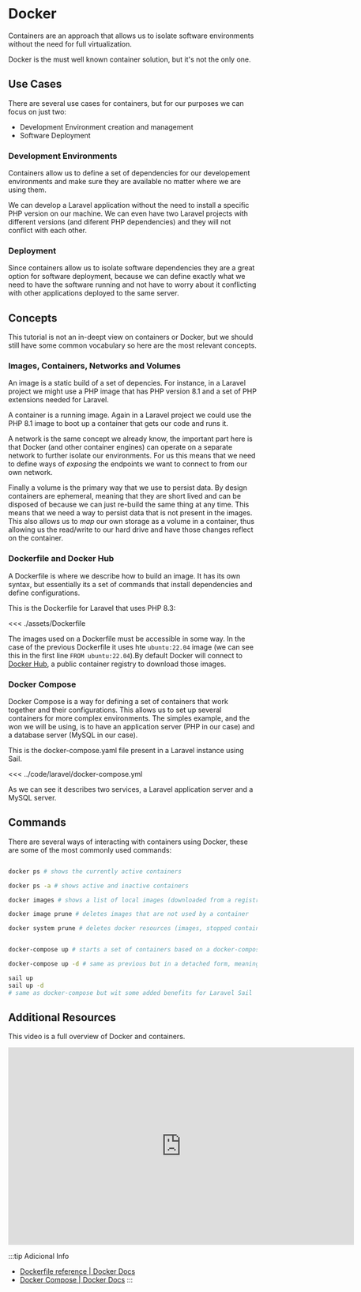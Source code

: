 # Docker

Containers are an approach that allows us to isolate software environments without the need for full virtualization.

Docker is the must well known container solution, but it's not the only one.

## Use Cases

There are several use cases for containers, but for our purposes we can focus on just two:

- Development Environment creation and management
- Software Deployment

### Development Environments

Containers allow us to define a set of dependencies for our developement environments and make sure they are available no matter where we are using them.

We can develop a Laravel application without the need to install a specific PHP version on our machine. We can even have two Laravel projects with different versions (and diferent PHP dependencies) and they will not conflict with each other.

### Deployment

Since containers allow us to isolate software dependencies they are a great option for software deployment, because we can define exactly what we need to have the software running and not have to worry about it conflicting with other applications deployed to the same server.

## Concepts

This tutorial is not an in-deept view on containers or Docker, but we should still have some common vocabulary so here are the most relevant concepts.

### Images, Containers, Networks and Volumes

An image is a static build of a set of depencies. For instance, in a Laravel project we might use a PHP image that has PHP version 8.1 and a set of PHP extensions needed for Laravel.

A container is a running image. Again in a Laravel project we could use the PHP 8.1 image to boot up a container that gets our code and runs it.

A network is the same concept we already know, the important part here is that Docker (and other container engines) can operate on a separate network to further isolate our environments. For us this means that we need to define ways of _exposing_ the endpoints we want to connect to from our own network.

Finally a volume is the primary way that we use to persist data. By design containers are ephemeral, meaning that they are short lived and can be disposed of because we can just re-build the same thing at any time. This means that we need a way to persist data that is not present in the images. This also allows us to _map_ our own storage as a volume in a container, thus allowing us the read/write to our hard drive and have those changes reflect on the container.

### Dockerfile and Docker Hub

A Dockerfile is where we describe how to build an image. It has its own syntax, but essentially its a set of commands that install dependencies and define configurations.

This is the Dockerfile for Laravel that uses PHP 8.3:

<<< ./assets/Dockerfile

The images used on a Dockerfile must be accessible in some way. In the case of the previous Dockerfile it uses hte `ubuntu:22.04` image (we can see this in the first line `FROM ubuntu:22.04`).By default Docker will connect to [Docker Hub](https://hub.docker.com/), a public container registry to download those images.

### Docker Compose

Docker Compose is a way for defining a set of containers that work together and their configurations. This allows us to set up several containers for more complex environments. The simples example, and the won we will be using, is to have an application server (PHP in our case) and a database server (MySQL in our case).

This is the docker-compose.yaml file present in a Laravel instance using Sail.

<<< ../code/laravel/docker-compose.yml

As we can see it describes two services, a Laravel application server and a MySQL server.

## Commands

There are several ways of interacting with containers using Docker, these are some of the most commonly used commands:

```bash

docker ps # shows the currently active containers

docker ps -a # shows active and inactive containers

docker images # shows a list of local images (downloaded from a registry or built locally)

docker image prune # deletes images that are not used by a container

docker system prune # deletes docker resources (images, stopped containers, volumes) that are not in use


docker-compose up # starts a set of containers based on a docker-compose file present in the current directory

docker-compose up -d # same as previous but in a detached form, meaning the console we still be available.

sail up
sail up -d
# same as docker-compose but wit some added benefits for Laravel Sail

```

## Additional Resources

This video is a full overview of Docker and containers.

<iframe width="700" height="400" src="https://www.youtube.com/embed/pg19Z8LL06w?si=mo6ajA116oKLI-s3" title="YouTube video player" frameborder="0" allow="accelerometer; autoplay; clipboard-write; encrypted-media; gyroscope; picture-in-picture; web-share" referrerpolicy="strict-origin-when-cross-origin" allowfullscreen></iframe>

:::tip Adicional Info

- [Dockerfile reference | Docker Docs](https://docs.docker.com/reference/dockerfile/)
- [Docker Compose | Docker Docs](https://docs.docker.com/compose/)
  :::
